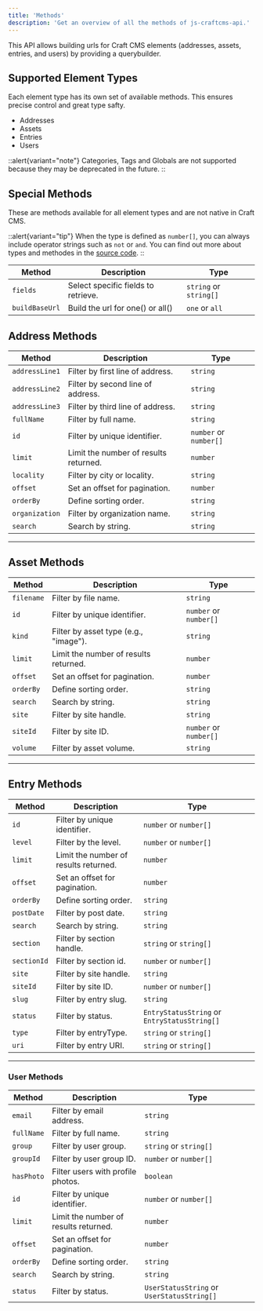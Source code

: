 ```yaml
---
title: 'Methods'
description: 'Get an overview of all the methods of js-craftcms-api.'
---
```


This API allows building urls for Craft CMS elements (addresses, assets, entries, and users) by providing a querybuilder.

## Supported Element Types

Each element type has its own set of available methods. This ensures precise control and great type safty.

- Addresses
- Assets
- Entries
- Users

::alert{variant="note"}
  Categories, Tags and Globals are not supported because they may be deprecated in the future.
::

## Special Methods

These are methods available for all element types and are not native in Craft CMS.

::alert{variant="tip"}
  When the type is defined as `number[]`, you can always include operator strings such as `not` or `and`. You can find out more about types and methodes in the [source code](https://github.com/samuelreichor/js-craftcms-api/blob/main/src/index.ts). 
::

| Method         | Description                                | Type                |
|----------------|--------------------------------------------|---------------------|
| `fields`       | Select specific fields to retrieve.        | `string` or `string[]` |
| `buildBaseUrl` | Build the url for one() or all()           | `one` or `all` |

## Address Methods

| Method         | Description                                | Type                |
|----------------|--------------------------------------------|---------------------|
| `addressLine1` | Filter by first line of address.           | `string`           |
| `addressLine2` | Filter by second line of address.          | `string`           |
| `addressLine3` | Filter by third line of address.           | `string`           |
| `fullName`     | Filter by full name.                       | `string`           |
| `id`           | Filter by unique identifier.               | `number` or `number[]`|
| `limit`        | Limit the number of results returned.      | `number`           |
| `locality`     | Filter by city or locality.                | `string`           |
| `offset`       | Set an offset for pagination.              | `number`           |
| `orderBy`      | Define sorting order.                      | `string`           |
| `organization` | Filter by organization name.               | `string`           |
| `search`       | Search by string.                          | `string`           |

---

## Asset Methods

| Method         | Description                                | Type                |
|----------------|--------------------------------------------|---------------------|
| `filename`     | Filter by file name.                       | `string`           |
| `id`           | Filter by unique identifier.               | `number` or `number[]`|
| `kind`         | Filter by asset type (e.g., "image").      | `string`           |
| `limit`        | Limit the number of results returned.      | `number`           |
| `offset`       | Set an offset for pagination.              | `number`           |
| `orderBy`      | Define sorting order.                      | `string`           |
| `search`       | Search by string.                          | `string`           |
| `site`         | Filter by site handle.                     | `string`           |
| `siteId`       | Filter by site ID.                         | `number` or `number[]` |
| `volume`       | Filter by asset volume.                    | `string`           |

---

## Entry Methods

| Method         | Description                                | Type                |
|----------------|--------------------------------------------|---------------------|
| `id`           | Filter by unique identifier.               | `number` or `number[]`|
| `level`        | Filter by the level.                       | `number` or `number[]`|
| `limit`        | Limit the number of results returned.      | `number`           |
| `offset`       | Set an offset for pagination.              | `number`           |
| `orderBy`      | Define sorting order.                      | `string`           |
| `postDate`     | Filter by post date.                       | `string`           |
| `search`       | Search by string.                          | `string`           |
| `section`      | Filter by section handle.                  | `string` or `string[]`|
| `sectionId`    | Filter by section id.                      | `number` or `number[]`|
| `site`         | Filter by site handle.                     | `string`           |
| `siteId`       | Filter by site ID.                         | `number` or `number[]`|
| `slug`         | Filter by entry slug.                      | `string`           |
| `status`       | Filter by status.                          | `EntryStatusString` or `EntryStatusString[]`|
| `type`         | Filter by entryType.                       | `string` or `string[]`           |
| `uri`          | Filter by entry URI.                       | `string` or `string[]` |

---

### User Methods

| Method         | Description                                | Type                |
|----------------|--------------------------------------------|---------------------|
| `email`        | Filter by email address.                   | `string`           |
| `fullName`     | Filter by full name.                       | `string`           |
| `group`        | Filter by user group.                      | `string` or `string[]`|
| `groupId`      | Filter by user group ID.                   | `number` or `number[]`|
| `hasPhoto`     | Filter users with profile photos.          | `boolean`          |
| `id`           | Filter by unique identifier.               | `number` or `number[]`|
| `limit`        | Limit the number of results returned.      | `number`           |
| `offset`       | Set an offset for pagination.              | `number`           |
| `orderBy`      | Define sorting order.                      | `string`           |
| `search`       | Search by string.                          | `string`           |
| `status`       | Filter by status.                          | `UserStatusString` or `UserStatusString[]` |

